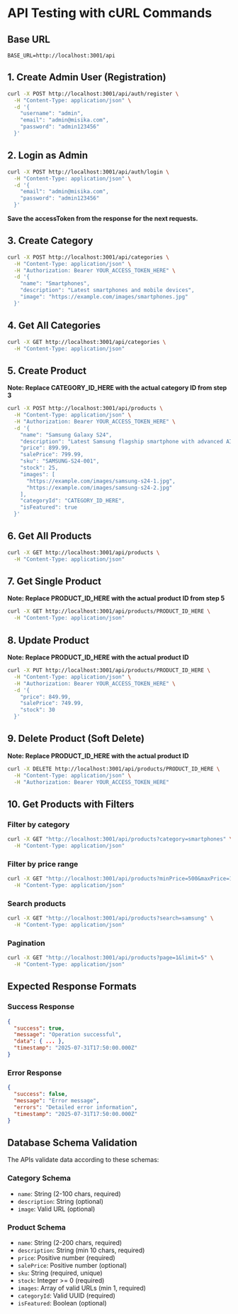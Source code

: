 # API Testing with cURL Commands

## Base URL
```
BASE_URL=http://localhost:3001/api
```

## 1. Create Admin User (Registration)

```bash
curl -X POST http://localhost:3001/api/auth/register \
  -H "Content-Type: application/json" \
  -d '{
    "username": "admin",
    "email": "admin@misika.com",
    "password": "admin123456"
  }'
```

## 2. Login as Admin

```bash
curl -X POST http://localhost:3001/api/auth/login \
  -H "Content-Type: application/json" \
  -d '{
    "email": "admin@misika.com",
    "password": "admin123456"
  }'
```

**Save the accessToken from the response for the next requests.**

## 3. Create Category

```bash
curl -X POST http://localhost:3001/api/categories \
  -H "Content-Type: application/json" \
  -H "Authorization: Bearer YOUR_ACCESS_TOKEN_HERE" \
  -d '{
    "name": "Smartphones",
    "description": "Latest smartphones and mobile devices",
    "image": "https://example.com/images/smartphones.jpg"
  }'
```

## 4. Get All Categories

```bash
curl -X GET http://localhost:3001/api/categories \
  -H "Content-Type: application/json"
```

## 5. Create Product

**Note: Replace CATEGORY_ID_HERE with the actual category ID from step 3**

```bash
curl -X POST http://localhost:3001/api/products \
  -H "Content-Type: application/json" \
  -H "Authorization: Bearer YOUR_ACCESS_TOKEN_HERE" \
  -d '{
    "name": "Samsung Galaxy S24",
    "description": "Latest Samsung flagship smartphone with advanced AI features",
    "price": 899.99,
    "salePrice": 799.99,
    "sku": "SAMSUNG-S24-001",
    "stock": 25,
    "images": [
      "https://example.com/images/samsung-s24-1.jpg",
      "https://example.com/images/samsung-s24-2.jpg"
    ],
    "categoryId": "CATEGORY_ID_HERE",
    "isFeatured": true
  }'
```

## 6. Get All Products

```bash
curl -X GET http://localhost:3001/api/products \
  -H "Content-Type: application/json"
```

## 7. Get Single Product

**Note: Replace PRODUCT_ID_HERE with the actual product ID from step 5**

```bash
curl -X GET http://localhost:3001/api/products/PRODUCT_ID_HERE \
  -H "Content-Type: application/json"
```

## 8. Update Product

**Note: Replace PRODUCT_ID_HERE with the actual product ID**

```bash
curl -X PUT http://localhost:3001/api/products/PRODUCT_ID_HERE \
  -H "Content-Type: application/json" \
  -H "Authorization: Bearer YOUR_ACCESS_TOKEN_HERE" \
  -d '{
    "price": 849.99,
    "salePrice": 749.99,
    "stock": 30
  }'
```

## 9. Delete Product (Soft Delete)

**Note: Replace PRODUCT_ID_HERE with the actual product ID**

```bash
curl -X DELETE http://localhost:3001/api/products/PRODUCT_ID_HERE \
  -H "Content-Type: application/json" \
  -H "Authorization: Bearer YOUR_ACCESS_TOKEN_HERE"
```

## 10. Get Products with Filters

### Filter by category
```bash
curl -X GET "http://localhost:3001/api/products?category=smartphones" \
  -H "Content-Type: application/json"
```

### Filter by price range
```bash
curl -X GET "http://localhost:3001/api/products?minPrice=500&maxPrice=1000" \
  -H "Content-Type: application/json"
```

### Search products
```bash
curl -X GET "http://localhost:3001/api/products?search=samsung" \
  -H "Content-Type: application/json"
```

### Pagination
```bash
curl -X GET "http://localhost:3001/api/products?page=1&limit=5" \
  -H "Content-Type: application/json"
```

## Expected Response Formats

### Success Response
```json
{
  "success": true,
  "message": "Operation successful",
  "data": { ... },
  "timestamp": "2025-07-31T17:50:00.000Z"
}
```

### Error Response
```json
{
  "success": false,
  "message": "Error message",
  "errors": "Detailed error information",
  "timestamp": "2025-07-31T17:50:00.000Z"
}
```

## Database Schema Validation

The APIs validate data according to these schemas:

### Category Schema
- `name`: String (2-100 chars, required)
- `description`: String (optional)
- `image`: Valid URL (optional)

### Product Schema
- `name`: String (2-200 chars, required)
- `description`: String (min 10 chars, required)
- `price`: Positive number (required)
- `salePrice`: Positive number (optional)
- `sku`: String (required, unique)
- `stock`: Integer >= 0 (required)
- `images`: Array of valid URLs (min 1, required)
- `categoryId`: Valid UUID (required)
- `isFeatured`: Boolean (optional)
